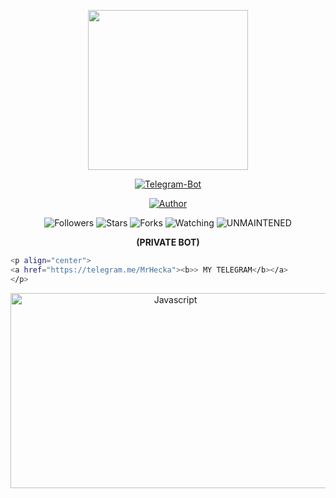 <p align="center">
<img src="https://avatars0.githubusercontent.com/u/71875420?s=400&u=5c417305130d96788de7e5add2627c32c236cfd9&v=4" width="256" height="256"/>
</p>

<p align="center">
<a href="#"><img title="Telegram-Bot" src="https://img.shields.io/badge/Telegram%20Bot-blue?colorA=%23ff0000&colorB=00BFFF&style=for-the-badge"></a>
</p>

<p align="center">
<a href="https://github.com/MrHecka"><img title="Author" src="https://img.shields.io/badge/Author-MrHecka-darkblue.svg?style=for-the-badge&logo=github"></a>
</p>

<p align="center">
<img title="Followers" src="https://img.shields.io/github/followers/MrHecka?color=lightblue&style=flat-square">
<img title="Stars" src="https://img.shields.io/github/stars/MrHecka/whatsapp-bot?color=red&style=flat-square">
<img title="Forks" src="https://img.shields.io/github/forks/MrHecka/whatsapp-bot?color=red&style=flat-square">
<img title="Watching" src="https://img.shields.io/github/watchers/MrHecka/whatsapp-bot?label=Watchers&color=blue&style=flat-square">
<img title="UNMAINTENED" src="https://img.shields.io/badge/UNMAINTENED-YES-blue.svg"
</p>
 
<p align="center">
<b>(PRIVATE BOT)</b>
</p>

```bash
<p align="center">
<a href="https://telegram.me/MrHecka"><b>> MY TELEGRAM</b></a>
</p>
```

<p align="center">
<img title="Javascript" width="512" height="312" src="https://upload.wikimedia.org/wikipedia/commons/thumb/d/d9/Node.js_logo.svg/1920px-Node.js_logo.svg.png">
 </p>
